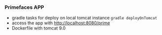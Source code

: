 ### Primefaces APP 

- gradle tasks for deploy on local tomcat instance `gradle deployOnTomcat`
- access the app with [http://localhost:8080/prime](http://localhost:8080/prime)
- Dockerfile with tomcat 9.0